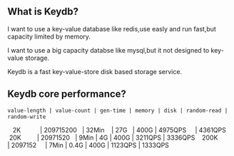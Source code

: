 What is Keydb?
--------------

I want to use a key-value database like redis,use easly and run fast,but capacity limited by memory.

I want to use a big capacity databse like mysql,but it not designed to key-value storage.

Keydb is a fast key-value-store disk based storage service.




Keydb core performance? 
--------------

    value-length | value-count | gen-time | memory | disk | random-read | random-write 
    2K           | 209715200   | 32Min    | 27G    | 400G |	4975QPS     | 4361QPS
    20K          | 20971520    | 9Min     | 4G     | 400G |	3211QPS     | 3336QPS
    200K         | 2097152     | 7Min     | 0.4G   | 400G |	1123QPS     | 1333QPS

